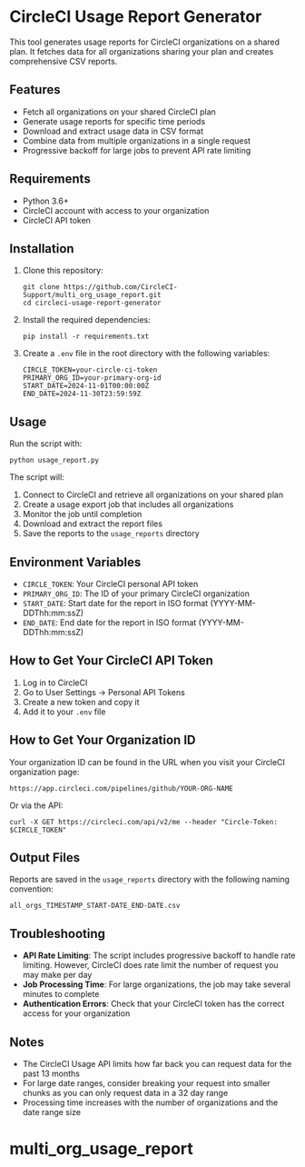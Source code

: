 # CircleCI Usage Report Generator

This tool generates usage reports for CircleCI organizations on a shared plan. It fetches data for all organizations sharing your plan and creates comprehensive CSV reports.

## Features

- Fetch all organizations on your shared CircleCI plan
- Generate usage reports for specific time periods
- Download and extract usage data in CSV format
- Combine data from multiple organizations in a single request
- Progressive backoff for large jobs to prevent API rate limiting

## Requirements

- Python 3.6+
- CircleCI account with access to your organization
- CircleCI API token

## Installation

1. Clone this repository:
   ```
   git clone https://github.com/CircleCI-Support/multi_org_usage_report.git
   cd circleci-usage-report-generator
   ```

2. Install the required dependencies:
   ```
   pip install -r requirements.txt
   ```

3. Create a `.env` file in the root directory with the following variables:
   ```
   CIRCLE_TOKEN=your-circle-ci-token
   PRIMARY_ORG_ID=your-primary-org-id
   START_DATE=2024-11-01T00:00:00Z
   END_DATE=2024-11-30T23:59:59Z
   ```

## Usage

Run the script with:

```
python usage_report.py
```

The script will:
1. Connect to CircleCI and retrieve all organizations on your shared plan
2. Create a usage export job that includes all organizations
3. Monitor the job until completion
4. Download and extract the report files
5. Save the reports to the `usage_reports` directory

## Environment Variables

- `CIRCLE_TOKEN`: Your CircleCI personal API token
- `PRIMARY_ORG_ID`: The ID of your primary CircleCI organization
- `START_DATE`: Start date for the report in ISO format (YYYY-MM-DDThh:mm:ssZ)
- `END_DATE`: End date for the report in ISO format (YYYY-MM-DDThh:mm:ssZ)

## How to Get Your CircleCI API Token

1. Log in to CircleCI
2. Go to User Settings → Personal API Tokens
3. Create a new token and copy it
4. Add it to your `.env` file

## How to Get Your Organization ID

Your organization ID can be found in the URL when you visit your CircleCI organization page:
```
https://app.circleci.com/pipelines/github/YOUR-ORG-NAME
```

Or via the API:
```
curl -X GET https://circleci.com/api/v2/me --header "Circle-Token: $CIRCLE_TOKEN"
```

## Output Files

Reports are saved in the `usage_reports` directory with the following naming convention:
```
all_orgs_TIMESTAMP_START-DATE_END-DATE.csv
```

## Troubleshooting

- **API Rate Limiting**: The script includes progressive backoff to handle rate limiting. However, CircleCI does rate limit the number of request you may make per day
- **Job Processing Time**: For large organizations, the job may take several minutes to complete
- **Authentication Errors**: Check that your CircleCI token has the correct access for your organization

## Notes

- The CircleCI Usage API limits how far back you can request data for the past 13 months
- For large date ranges, consider breaking your request into smaller chunks as you can only request data in a 32 day range
- Processing time increases with the number of organizations and the date range size

# multi_org_usage_report
